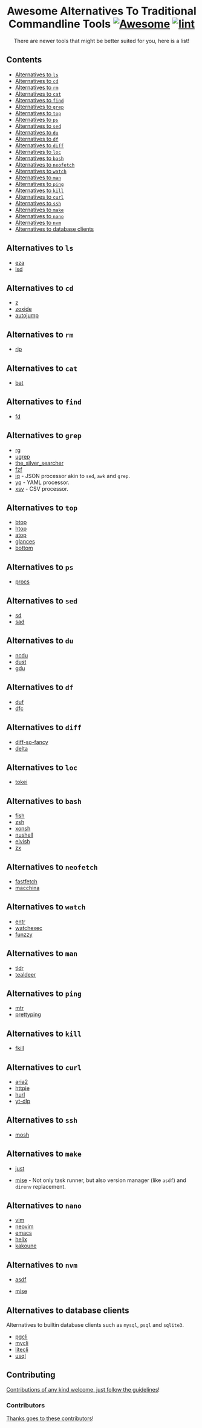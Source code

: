 <div align="center">

<!-- title -->
<!--lint ignore no-dead-urls-->

# Awesome Alternatives To Traditional Commandline Tools [![Awesome](https://awesome.re/badge.svg)](https://awesome.re) [![lint](https://github.com/dcai/awesome-commandline-alternatives/actions/workflows/lint.yaml/badge.svg)](https://github.com/dcai/awesome-commandline-alternatives/actions/workflows/lint.yaml)

<!-- subtitle -->

There are newer tools that might be better suited for you, here is a list!

</div>

## Contents

* [Alternatives to `ls`](#alternatives-to-ls)
* [Alternatives to `cd`](#alternatives-to-cd)
* [Alternatives to `rm`](#alternatives-to-rm)
* [Alternatives to `cat`](#alternatives-to-cat)
* [Alternatives to `find`](#alternatives-to-find)
* [Alternatives to `grep`](#alternatives-to-grep)
* [Alternatives to `top`](#alternatives-to-top)
* [Alternatives to `ps`](#alternatives-to-ps)
* [Alternatives to `sed`](#alternatives-to-sed)
* [Alternatives to `du`](#alternatives-to-du)
* [Alternatives to `df`](#alternatives-to-df)
* [Alternatives to `diff`](#alternatives-to-diff)
* [Alternatives to `loc`](#alternatives-to-loc)
* [Alternatives to `bash`](#alternatives-to-bash)
* [Alternatives to `neofetch`](#alternatives-to-neofetch)
* [Alternatives to `watch`](#alternatives-to-watch)
* [Alternatives to `man`](#alternatives-to-man)
* [Alternatives to `ping`](#alternatives-to-ping)
* [Alternatives to `kill`](#alternatives-to-kill)
* [Alternatives to `curl`](#alternatives-to-curl)
* [Alternatives to `ssh`](#alternatives-to-ssh)
* [Alternatives to `make`](#alternatives-to-make)
* [Alternatives to `nano`](#alternatives-to-nano)
* [Alternatives to `nvm`](#alternatives-to-nvm)
* [Alternatives to database clients](#alternatives-to-database-clients)

## Alternatives to `ls`

- [eza](https://github.com/eza-community/eza)
- [lsd](https://github.com/Peltoche/lsd)

## Alternatives to `cd`

- [z](https://github.com/rupa/z)
- [zoxide](https://github.com/ajeetdsouza/zoxide)
- [autojump](https://github.com/wting/autojump)

## Alternatives to `rm`

- [rip](https://github.com/nivekuil/rip)

## Alternatives to `cat`

- [bat](https://github.com/sharkdp/bat)

## Alternatives to `find`

- [fd](https://github.com/sharkdp/fd)

## Alternatives to `grep`

- [rg](https://github.com/BurntSushi/ripgrep)
- [ugrep](https://github.com/Genivia/ugrep)
- [the_silver_searcher](https://github.com/ggreer/the_silver_searcher)
- [fzf](https://github.com/junegunn/fzf)
- [jq](https://github.com/stedolan/jq) - JSON processor akin to `sed`, `awk` and `grep`.
- [yq](https://github.com/mikefarah/yq) - YAML processor.
- [xsv](https://github.com/BurntSushi/xsv) - CSV processor.

## Alternatives to `top`

- [btop](https://github.com/aristocratos/btop)
- [htop](https://github.com/htop-dev/htop)
- [atop](https://github.com/Atoptool/atop)
- [glances](https://github.com/nicolargo/glances)
- [bottom](https://github.com/ClementTsang/bottom)

## Alternatives to `ps`

- [procs](https://github.com/dalance/procs)

## Alternatives to `sed`

- [sd](https://github.com/chmln/sd)
- [sad](https://github.com/ms-jpq/sad)

## Alternatives to `du`

- [ncdu](https://dev.yorhel.nl/ncdu)
- [dust](https://github.com/bootandy/dust)
- [gdu](https://github.com/dundee/gdu)

## Alternatives to `df`

- [duf](https://github.com/muesli/duf)
- [dfc](https://github.com/Rolinh/dfc)

## Alternatives to `diff`

- [diff-so-fancy](https://github.com/so-fancy/diff-so-fancy)
- [delta](https://github.com/dandavison/delta)

## Alternatives to `loc`

- [tokei](https://github.com/XAMPPRocky/tokei)

## Alternatives to `bash`

- [fish](https://github.com/fish-shell/fish-shell)
- [zsh](https://github.com/zsh-users/zsh)
- [xonsh](https://github.com/xonsh/xonsh)
- [nushell](https://github.com/nushell/nushell)
- [elvish](https://github.com/elves/elvish)
- [zx](https://github.com/google/zx)

## Alternatives to `neofetch`

- [fastfetch](https://github.com/fastfetch-cli/fastfetch)
- [macchina](https://github.com/Macchina-CLI/macchina)

## Alternatives to `watch`

- [entr](https://github.com/eradman/entr)
- [watchexec](https://github.com/watchexec/watchexec)
- [funzzy](https://github.com/cristianoliveira/funzzy)

## Alternatives to `man`

- [tldr](https://github.com/tldr-pages/tldr)
- [tealdeer](https://github.com/dbrgn/tealdeer)

## Alternatives to `ping`

- [mtr](https://github.com/traviscross/mtr)
- [prettyping](https://github.com/denilsonsa/prettyping)

## Alternatives to `kill`

- [fkill](https://github.com/sindresorhus/fkill-cli)

## Alternatives to `curl`

- [aria2](https://github.com/aria2/aria2)
- [httpie](https://github.com/httpie/cli)
- [hurl](https://github.com/Orange-OpenSource/hurl)
- [yt-dlp](https://github.com/yt-dlp/yt-dlp)

## Alternatives to `ssh`

- [mosh](https://github.com/mobile-shell/mosh)

## Alternatives to `make`

- [just](https://github.com/casey/just)
<!--lint disable double-link-->
- [mise](https://github.com/jdx/mise) - Not only task runner, but also version manager (like `asdf`) and `direnv` replacement.

## Alternatives to `nano`

- [vim](https://github.com/vim/vim)
- [neovim](https://github.com/neovim/neovim)
- [emacs](https://github.com/emacs-mirror/emacs)
- [helix](https://github.com/helix-editor/helix)
- [kakoune](https://github.com/mawww/kakoune)

## Alternatives to `nvm`

- [asdf](https://github.com/asdf-vm/asdf)
<!--lint disable double-link-->
- [mise](https://github.com/jdx/mise)

## Alternatives to database clients

Alternatives to builtin database clients such as `mysql`, `psql` and `sqlite3`.

- [pgcli](https://github.com/dbcli/pgcli)
- [mycli](https://github.com/dbcli/mycli)
- [litecli](https://github.com/dbcli/litecli)
- [usql](https://github.com/xo/usql)

## Contributing

[Contributions of any kind welcome, just follow the guidelines](contributing.md)!

### Contributors

[Thanks goes to these contributors](https://github.com/dcai/awesome-commandline-alternatives/graphs/contributors)!
